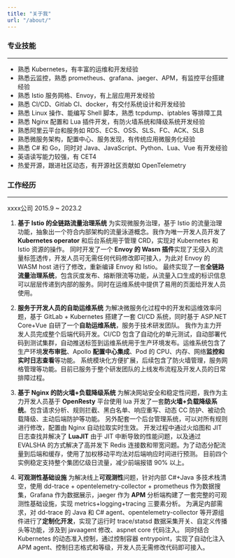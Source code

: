```yaml
---
title: "关于我"
url: "/about/"
---
```


### 专业技能
---
 - 熟悉 Kubernetes，有丰富的运维和开发经验
 - 熟悉云监控，熟悉 prometheus、grafana、jaeger、APM，有监控平台搭建经验
 - 熟悉 Istio 服务网格、Envoy，有上层应用开发经验
 - 熟悉 CI/CD、Gitlab CI、docker，有交付系统设计和开发经验
 - 熟悉 Linux 操作、能编写 Shell 脚本，熟悉 tcpdump、iptables 等排障工具
 - 熟悉 Nginx 配置和 Lua 插件开发，有防火墙系统和降级系统开发经验
 - 熟悉阿里云平台和服务如 RDS、ECS、OSS、SLS、FC、ACK、SLB
 - 熟悉微服务架构，配置中心、服务发现，有传统应用微服务化经验
 - 熟悉 C# 和 Go，同时对 Java、JavaScript、Python、Lua、Vue 有开发经验
 - 英语读写能力较强，有 CET4
 - 热爱开源，跟进社区动态，有开源社区贡献如 OpenTelemetry

### 工作经历
---
xxxx公司 2015.9 ~ 2023.2

1. **基于 Istio 的全链路流量治理系统**
	为实现微服务治理，基于 Istio 的流量治理功能，抽象出一个符合内部架构的流量泳道概念。我作为唯一开发人员开发了 **Kubernetes operator** 和后台系统用于管理 CRD，实现对 Kubernetes 和 Istio 资源的操作。
	同时开发了一个 **Envoy 的 Wasm 插件**实现了无侵入的流量标签透传，开发人员可无需任何代码修改即可接入，为此对 Envoy 的 WASM host 进行了修改，重新编译 Envoy 和 Istio。
	最终实现了一套**全链路流量治理系统**，包含灰度发布、熔断限流等功能，从流量入口生成的标识信息可以层层传递到内部的服务。同时在运维系统中提供了易用的页面给开发人员使用。

2. **服务于开发人员的自助运维系统**
	为解决微服务化过程中的开发和运维效率问题，基于 GitLab + Kubernetes 搭建了一套 CI/CD 系统，同时基于 ASP.NET Core+Vue 自研了一个**自助运维系统**，服务于技术研发团队。
    我作为主力开发人员完成整个后端代码开发。CI/CD 包含了自动化的单元测试，自动部署代码到测试集群，自动推送标签到运维系统用于生产环境发布。运维系统包含了生产环境**发布审批**、Apollo **配置中心集成**、Pod 的 CPU、内存、网络**监控和实时日志查看**等功能。
    系统模块化方便扩展，后续包含了防火墙管理，服务网格管理等功能。目前已服务于整个研发团队的上线发布流程及开发人员的日常排障过程。

3. **基于 Nginx 的防火墙+负载降级系统**
	为解决网站安全和稳定性问题，我作为主力开发人员基于 **OpenResty** 平台使用 lua 开发了一套**防火墙+负载降级系统**。包含请求分析、规则拦截、黑白名单、响应重写、动态 CC 防护、被动负载降级、主动后端防护等功能。	另外配套一个后台管理系统，可以对所有规则进行修改，配置由 Nginx 自动拉取实时生效。
	开发过程中通过火焰图和 JIT 日志查找并解决了 **LuaJIT** 由于 JIT 中断导致的性能问题，以及通过 EVALSHA 的方式解决了高并发下 Redis 连接数和带宽问题。为了动态分配流量到后端和缓存，使用了加权移动平均法对后端响应时间进行预测。
	目前四个实例稳定支持整个集团亿级日流量，减少前端报错 90% 以上。

4. **可观测性基础设施**
	为解决线上**可观测性**问题，针对内部 C#+Java 多技术栈清空，使用 dd-trace + opentelemetry-collector + prometheus 作为数据搜集，Grafana 作为数据展示，jaeger 作为 **APM** 分析端构建了一套完整的可观测性基础设施，实现 metrics+logging+tracing 三要素分析。
	为满足内部需求，对 dd-trace 的 Java 和 C# agent、opentelemetry-collector 等开源组件进行了**定制化开发**，实现了运行时 trace/statsd 数据采集开关、自定义传播头等功能，涉及到 javaagent 修改、aspnet core 代码注入。
	同时结合 Kubernetes 的动态准入控制，通过控制容器 entrypoint，实现了自动化注入 APM agent、控制日志格式和等级，开发人员无需修改代码即可接入。
